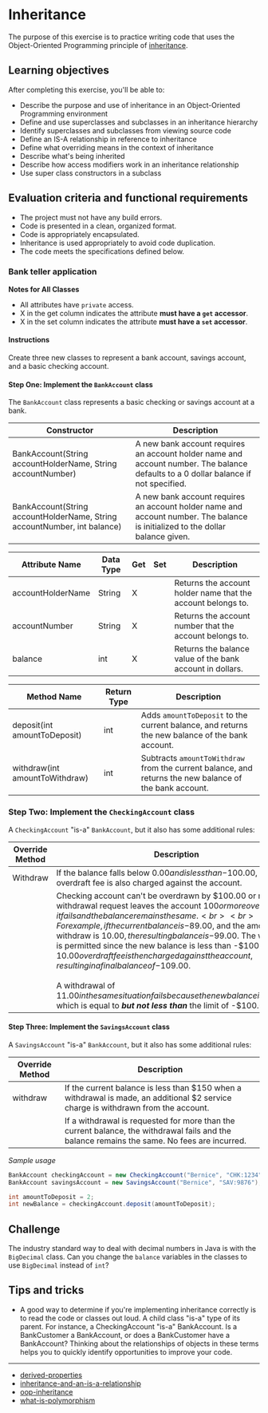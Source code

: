 # Inheritance

The purpose of this exercise is to practice writing code that uses the Object-Oriented Programming principle of [inheritance](https://book.techelevator.com/jpmc/content/inheritance-ool.html).

## Learning objectives

After completing this exercise, you'll be able to:

* Describe the purpose and use of inheritance in an Object-Oriented Programming environment
* Define and use superclasses and subclasses in an inheritance hierarchy
* Identify superclasses and subclasses from viewing source code
* Define an IS-A relationship in reference to inheritance
* Define what overriding means in the context of inheritance
* Describe what's being inherited
* Describe how access modifiers work in an inheritance relationship
* Use super class constructors in a subclass

## Evaluation criteria and functional requirements

* The project must not have any build errors.
* Code is presented in a clean, organized format.
* Code is appropriately encapsulated.
* Inheritance is used appropriately to avoid code duplication.
* The code meets the specifications defined below.

### Bank teller application

**Notes for All Classes**
- All attributes have `private` access.
- X in the get column indicates the attribute **must have a `get` accessor**.
- X in the set column indicates the attribute **must have a `set` accessor**.

#### Instructions

Create three new classes to represent a bank account, savings account, and a basic checking account.

#### Step One: Implement the `BankAccount` class

The `BankAccount` class represents a basic checking or savings account at a bank.


| Constructor                                                              | Description                                                                                                                         |
| ------------------------------------------------------------------------ | ----------------------------------------------------------------------------------------------------------------------------------- |
| BankAccount(String accountHolderName, String accountNumber)              | A new bank account requires an account holder name and account number. The balance defaults to a 0 dollar balance if not specified. |
| BankAccount(String accountHolderName, String accountNumber, int balance) | A new bank account requires an account holder name and account number. The balance is initialized to the dollar balance given.      |

| Attribute Name    | Data Type | Get | Set     | Description                                                  |
| ----------------- | --------- | --- | ------- | ------------------------------------------------------------ |
| accountHolderName | String    | X   |         | Returns the account holder name that the account belongs to. |
| accountNumber     | String    | X   |         | Returns the account number that the account belongs to.      |
| balance           | int       | X   |  | Returns the balance value of the bank account in dollars.    |

| Method Name                    | Return Type | Description                                                                                             |
| ------------------------------ | ----------- | ------------------------------------------------------------------------------------------------------- |
| deposit(int amountToDeposit)   | int         | Adds `amountToDeposit` to the current balance, and returns the new balance of the bank account.         |
| withdraw(int amountToWithdraw) | int         | Subtracts `amountToWithdraw` from the current balance, and returns the new balance of the bank account. |

### Step Two: Implement the `CheckingAccount` class

A `CheckingAccount` "is-a" `BankAccount`, but it also has some additional rules:

| Override Method | Description                                                                                                                                                          |
| --------------- | -------------------------------------------------------------------------------------------------------------------------------------------------------------------- |
| Withdraw        | If the balance falls below $0.00 and is less than -$100.00, a $10.00 overdraft fee is also charged against the account.                                                                            |
|        | Checking account can't be overdrawn by $100.00 or more. If a withdrawal request leaves the account $100 or more overdrawn, it fails and the balance remains the same.<br><br> For example, if the current balance is -$89.00, and the amount to withdraw is $10.00, the resulting balance is -$99.00. The withdraw is permitted since the new balance is less than -$100.00. The $10.00 overdraft fee is then charged against the account, resulting in a final balance of -$109.00.<br><br>A withdrawal of $11.00 in the same situation fails because the new balance is -$100.00 which is equal to ***but not less than*** the limit of -$100.00. |

#### Step Three: Implement the `SavingsAccount` class

A `SavingsAccount` "is-a" `BankAccount`, but it also has some additional rules:

| Override Method | Description                                                                                                                              |
| --------------- | ---------------------------------------------------------------------------------------------------------------------------------------- |
| withdraw        | If the current balance is less than $150 when a withdrawal is made, an additional $2 service charge is withdrawn from the account.       |
|         | If a withdrawal is requested for more than the current balance, the withdrawal fails and the balance remains the same. No fees are incurred. |


_Sample usage_
``` java
BankAccount checkingAccount = new CheckingAccount("Bernice", "CHK:1234");
BankAccount savingsAccount = new SavingsAccount("Bernice", "SAV:9876");

int amountToDeposit = 2;
int newBalance = checkingAccount.deposit(amountToDeposit);
```

## Challenge

The industry standard way to deal with decimal numbers in Java is with the `BigDecimal` class. Can you change the `balance` variables in the classes to use `BigDecimal` instead of `int`?

## Tips and tricks

* A good way to determine if you're implementing inheritance correctly is to read the code or classes out loud. A child class "is-a" type of its parent. For instance, a CheckingAccount "is-a" BankAccount. Is a BankCustomer a BankAccount, or does a BankCustomer have a BankAccount? Thinking about the relationships of objects in these terms helps you to quickly identify opportunities to improve your code.

---

* [derived-properties](https://www.uml-diagrams.org/derived-property.html)
* [inheritance-and-an-is-a-relationship](https://www.w3resource.com/java-tutorial/inheritance-composition-relationship.php)
* [oop-inheritance](https://book.techelevator.com/jpmc/content/inheritance-ool.html)
* [what-is-polymorphism](https://book.techelevator.com/jpmc/content/polymorphism-ool.html)
